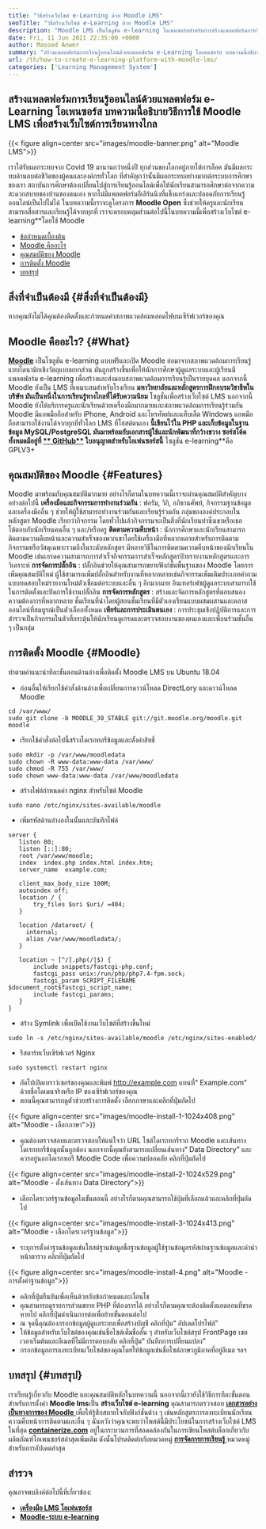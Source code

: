 ```yaml
---
title: "วิธีสร้างเว็บไซต์ e-Learning ด้วย Moodle LMS" 
seoTitle: "วิธีสร้างเว็บไซต์ e-Learning ด้วย Moodle LMS" 
description: "Moodle LMS เป็นโซลูชัน e-learning โอเพนซอร์สสำหรับการสร้างแพลตฟอร์มการเรียนรู้ออนไลน์ ตรวจสอบคำแนะนำเพื่อทำความคุ้นเคยกับมัน" 
date: Fri, 11 Jun 2021 22:35:00 +0000
author: Masood Anwer
summary: "สร้างแพลตฟอร์มการเรียนรู้ออนไลน์ด้วยแพลตฟอร์ม e-Learning โอเพนซอร์ส บทความนี้อธิบายวิธีการใช้ Moodle LMS เพื่อสร้างเว็บไซต์การเรียนทางไกล" 
url: /th/how-to-create-e-learning-platform-with-moodle-lms/
categories: ['Learning Management System']
---
```


## สร้างแพลตฟอร์มการเรียนรู้ออนไลน์ด้วยแพลตฟอร์ม e-Learning โอเพนซอร์ส บทความนี้อธิบายวิธีการใช้ Moodle LMS เพื่อสร้างเว็บไซต์การเรียนทางไกล

{{< figure align=center src="images/moodle-banner.png" alt="Moodle LMS">}}

เราได้รับผลกระทบจาก Covid 19 มานานกว่าหนึ่งปี ทุกส่วนของโลกอยู่ภายใต้การล็อค มันมีผลกระทบด้านลบต่อชีวิตของผู้คนและองค์กรทั่วโลก ที่สำคัญกว่านั้นมีผลกระทบอย่างมากต่อระบบการศึกษาของเรา สถาบันการศึกษาต้องเปลี่ยนไปสู่การเรียนรู้ออนไลน์เพื่อให้นักเรียนสามารถศึกษาต่อจากความสะดวกสบายของบ้านของตนเอง หากไม่มีแพลตฟอร์มอีเลิร์นนิงที่แข็งแกร่งและปลอดภัยการเรียนรู้ออนไลน์เป็นไปไม่ได้ ในบทความนี้เราจะดูโครงการ **Moodle Open** ซึ่งช่วยให้ครูและนักเรียนสามารถสื่อสารและเรียนรู้ได้จากทุกที่
เราจะครอบคลุมส่วนต่อไปนี้ในบทความนี้เพื่อสร้างเว็บไซต์ e-learning**โดยใช้ Moodle
  * [ข้อกำหนดเบื้องต้น][1]
  * [Moodle คืออะไร][2]
  * [คุณสมบัติของ Moodle][3]
  * [การติดตั้ง Moodle][4]
  * [บทสรุป][5]

## สิ่งที่จำเป็นต้องมี {#สิ่งที่จำเป็นต้องมี}

หากคุณยังไม่ได้คุณต้องติดตั้งและกำหนดค่าสภาพแวดล้อมหลอดไฟบนเซิร์ฟเวอร์ของคุณ

## Moodle คืออะไร? {#What}

[ **Moodle**][6] เป็นโซลูชัน e-learning แบบฟรีและเปิด Moodle ย่อมาจากสภาพแวดล้อมการเรียนรู้แบบไดนามิกเชิงวัตถุแบบแยกส่วน มันถูกสร้างขึ้นเพื่อให้นักการศึกษาผู้ดูแลระบบและผู้เรียนมีแพลตฟอร์ม e-learning เพื่อสร้างและส่งมอบสภาพแวดล้อมการเรียนรู้เป็นรายบุคคล นอกจากนี้ Moodle ยังเป็น LMS ที่เหมาะสมสำหรับโรงเรียน **มหาวิทยาลัยและหลักสูตรการฝึกอบรมวิชาชีพใน บริษัท มันเป็นหนึ่งในการเรียนรู้ทางไกลที่ได้รับความนิยม** โซลูชั่นเพื่อสร้างเว็บไซต์ LMS นอกจากนี้ Moodle ยังให้บริการครูและนักเรียนด้วยเครื่องมือมากมายและสภาพแวดล้อมการเรียนรู้ร่วมกัน Moodle มีแอพมือถือสำหรับ iPhone, Android และโทรศัพท์และแท็บเล็ต Windows แอพมือถือสามารถใช้งานได้จากทุกที่ทั่วโลก LMS ที่โฮสต์ตนเอง **นี้เขียนไว้ใน PHP และเก็บข้อมูลในฐานข้อมูล MySQL/PostgreSQL มันมาพร้อมกับเอกสารผู้ใช้และนักพัฒนาที่กว้างขวาง ซอร์สโค้ดทั้งหมดมีอยู่ที่ [** GitHub**][7] ใบอนุญาตสำหรับโอเพ่นซอร์สนี้** โซลูชัน e-learning**คือ GPLV3+

## คุณสมบัติของ Moodle {#Features}

Moodle มาพร้อมกับคุณสมบัติมากมาย อย่างไรก็ตามในบทความนี้เราจะผ่านคุณสมบัติสำคัญบางอย่างต่อไปนี้
**เครื่องมือและกิจกรรมการทำงานร่วมกัน** : ฟอรัม, วิกิ, อภิธานศัพท์, กิจกรรมฐานข้อมูลและเครื่องมืออื่น ๆ ช่วยให้ผู้ใช้สามารถทำงานร่วมกันและเรียนรู้ร่วมกัน กลุ่มขององค์ประกอบในหลักสูตร Moodle เรียกว่ากิจกรรม โดยทั่วไปแล้วกิจกรรมจะเป็นสิ่งที่นักเรียนทำซึ่งเขาหรือเธอโต้ตอบกับนักเรียนคนอื่น ๆ และ/หรือครู
**ติดตามความคืบหน้า** : นักการศึกษาและนักเรียนสามารถติดตามความคืบหน้าและความสำเร็จของพวกเขาโดยใช้เครื่องมือที่หลากหลายสำหรับการติดตามกิจกรรมหรือวัสดุเฉพาะรวมถึงในระดับหลักสูตร มีหลายวิธีในการติดตามความคืบหน้าของนักเรียนใน Moodle เช่นเกรดความสามารถการสำเร็จกิจกรรมการสำเร็จหลักสูตรป้ายรายงานหลักสูตรและการวิเคราะห์
**การจัดการปลั๊กอิน** : ปลั๊กอินช่วยให้คุณสามารถขยายฟังก์ชั่นพื้นฐานของ Moodle โดยการเพิ่มคุณสมบัติใหม่ ผู้ใช้สามารถเพิ่มปลั๊กอินสำหรับงานที่หลากหลายเช่นกิจกรรมเพิ่มเติมประเภทคำถามแบบทดสอบใหม่รายงานใหม่ตัวเชื่อมต่อระบบและอื่น ๆ อีกมากมาย อินเทอร์เฟซผู้ดูแลระบบสามารถใช้ในการติดตั้งและปิดการใช้งานปลั๊กอิน
**การจัดการหลักสูตร** : สร้างและจัดการหลักสูตรที่ตอบสนองความต้องการที่หลากหลาย ชั้นเรียนที่นำโดยผู้สอนชั้นเรียนที่มีตัวเองเรียนแบบผสมผสานและคลาสออนไลน์ที่สมบูรณ์เป็นตัวเลือกทั้งหมด
**เพียร์และการประเมินตนเอง** : การประชุมเชิงปฏิบัติการและการสำรวจเป็นกิจกรรมในตัวที่กระตุ้นให้นักเรียนดูเกรดและตรวจสอบงานของตนเองและเพื่อนร่วมชั้นอื่น ๆ เป็นกลุ่ม

## การติดตั้ง Moodle {#Moodle}

ทำตามคำแนะนำทีละขั้นตอนด้านล่างเพื่อติดตั้ง Moodle LMS บน Ubuntu 18.04
  * ก่อนอื่นให้เรียกใช้คำสั่งด้านล่างเพื่อเปลี่ยนการดาวน์โหลด DirectLory และดาวน์โหลด Moodle
```
cd /var/www/
sudo git clone -b MOODLE_38_STABLE git://git.moodle.org/moodle.git moodle
```
  * เรียกใช้คำสั่งต่อไปนี้สร้างไดเรกทอรีข้อมูลและตั้งค่าสิทธิ์
```
sudo mkdir -p /var/www/moodledata
sudo chown -R www-data:www-data /var/www/
sudo chmod -R 755 /var/www/
sudo chown www-data:www-data /var/www/moodledata
```
  * สร้างไฟล์กำหนดค่า nginx สำหรับไซต์ Moodle
```
sudo nano /etc/nginx/sites-available/moodle
```
  * เพิ่มรหัสด้านล่างลงในนั้นและบันทึกไฟล์
```
server {
   listen 80;
   listen [::]:80;
   root /var/www/moodle;
   index  index.php index.html index.htm;
   server_name  example.com;

   client_max_body_size 100M;
   autoindex off;
   location / {
       try_files $uri $uri/ =404;
   }

   location /dataroot/ {
     internal;
     alias /var/www/moodledata/;
   }

   location ~ [^/].php(/|$) {
       include snippets/fastcgi-php.conf;
       fastcgi_pass unix:/run/php/php7.4-fpm.sock;
       fastcgi_param SCRIPT_FILENAME $document_root$fastcgi_script_name;
       include fastcgi_params;
   }
}
```
  * สร้าง Symlink เพื่อเปิดใช้งานเว็บไซต์ที่สร้างขึ้นใหม่
```
sudo ln -s /etc/nginx/sites-available/moodle /etc/nginx/sites-enabled/
```
  * รีสตาร์ทเว็บเซิร์ฟเวอร์ Nginx
```
sudo systemctl restart nginx
```
  * ถัดไปเปิดเบราว์เซอร์ของคุณและพิมพ์ http://example.com แทนที่“ Example.com” ด้วยชื่อโดเมนจริงหรือ IP ของเซิร์ฟเวอร์ของคุณ
  * ตอนนี้คุณสามารถดูตัวช่วยสร้างการติดตั้ง เลือกภาษาและคลิกที่ปุ่มถัดไป

{{< figure align=center src="images/moodle-install-1-1024x408.png" alt="Moodle - เลือกภาษา">}}

  * คุณต้องตรวจสอบและตรวจสอบให้แน่ใจว่า URL ไซต์ไดเรกทอรีราก Moodle และเส้นทางไดเรกทอรีข้อมูลนั้นถูกต้อง นอกจากนี้คุณยังสามารถเปลี่ยนเส้นทาง“ Data Directory” และควรอยู่นอกไดเรกทอรี Moodle Code เพื่อความปลอดภัย คลิกที่ปุ่มถัดไป

{{< figure align=center src="images/moodle-install-2-1024x529.png" alt="Moodle - ตั้งเส้นทาง Data Directory">}}

  * เลือกไดรเวอร์ฐานข้อมูลในขั้นตอนนี้ อย่างไรก็ตามคุณสามารถใช้ปุ่มที่เลือกแล้วและคลิกที่ปุ่มถัดไป

{{< figure align=center src="images/moodle-install-3-1024x413.png" alt="Moodle - เลือกไดรเวอร์ฐานข้อมูล">}}

  * ระบุการตั้งค่าฐานข้อมูลเช่นโฮสต์ฐานข้อมูลชื่อฐานข้อมูลผู้ใช้ฐานข้อมูลรหัสผ่านฐานข้อมูลและคำนำหน้าตาราง คลิกที่ปุ่มถัดไป

{{< figure align=center src="images/moodle-install-4.png" alt="Moodle - การตั้งค่าฐานข้อมูล">}}

  * คลิกที่ปุ่มยืนยันเพื่อเห็นด้วยกับข้อกำหนดและเงื่อนไข
  * คุณสามารถดูรายการส่วนขยาย PHP ที่ต้องการได้ อย่างไรก็ตามคุณจะต้องติดตั้งแอดออนที่ขาดหายไป คลิกที่ปุ่มดำเนินการต่อเพื่อย้ายขั้นตอนต่อไป
  * ณ จุดนี้คุณต้องกรอกข้อมูลผู้ดูแลระบบเพื่อสร้างบัญชี คลิกที่ปุ่ม“ อัปเดตโปรไฟล์”
  * ให้ข้อมูลสำหรับเว็บไซต์ของคุณเช่นชื่อไซต์เต็มชื่อสั้น ๆ สำหรับเว็บไซต์สรุป FrontPage เขตเวลาเริ่มต้นและอีเมลที่ไม่มีการตอบกลับ คลิกที่ปุ่ม“ บันทึกการเปลี่ยนแปลง”
  * กรอกข้อมูลการลงทะเบียนเว็บไซต์ของคุณโดยให้ข้อมูลเช่นชื่อไซต์ภาษาภูมิภาคที่อยู่อีเมล ฯลฯ

## บทสรุป {#บทสรุป}

เราเรียนรู้เกี่ยวกับ Moodle และคุณสมบัติหลักในบทความนี้ นอกจากนี้เรายังใช้วิธีการทีละขั้นตอนสำหรับการตั้งค่า **Moodle lms**เป็น **สร้างเว็บไซต์ e-learning** คุณสามารถตรวจสอบ [**เอกสารอย่างเป็นทางการของ Moodle** ][8] เพื่อให้รู้สึกสบายใจกับฟังก์ชั่นต่าง ๆ เช่นหลักสูตรการลงทะเบียนนักเรียนความคืบหน้าการติดตามและอื่น ๆ ฉันหวังว่าคุณจะพบว่าโพสต์นี้มีประโยชน์ในการสร้างเว็บไซต์ LMS
ในที่สุด [ **containerize.com**][9] อยู่ในกระบวนการที่สอดคล้องกันในการเขียนโพสต์บล็อกเกี่ยวกับผลิตภัณฑ์โอเพนซอร์สล่าสุดเพิ่มเติม ดังนั้นโปรดติดต่อกับหมวดหมู่ [**การจัดการการเรียนรู้** ][10] หมวดหมู่สำหรับการอัปเดตล่าสุด

## สำรวจ
คุณอาจพบลิงค์ต่อไปนี้ที่เกี่ยวข้อง:
* [ **เครื่องมือ LMS โอเพ่นซอร์ส** ][11]
* [ **Moodle-ระบบ e-learning** ][12]



[1]: #Prerequisites
[2]: #What
[3]: #Features
[4]: #Moodle
[5]: #Conclusion
[6]: https://moodle.org/
[7]: https://github.com/moodle/moodle
[8]: https://docs.moodle.org/
[9]: https://containerize.com
[10]: https://blog.containerize.com/category/learning-management-system/
[11]: https://products.containerize.com/lms/
[12]: https://products.containerize.com/lms/moodle/
